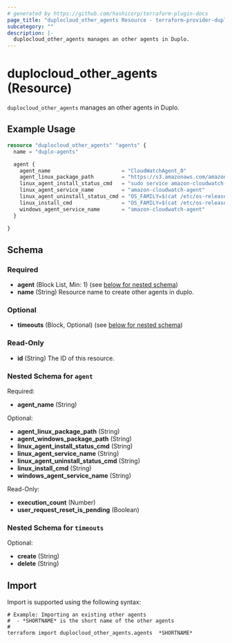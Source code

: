 ```yaml
---
# generated by https://github.com/hashicorp/terraform-plugin-docs
page_title: "duplocloud_other_agents Resource - terraform-provider-duplocloud"
subcategory: ""
description: |-
  duplocloud_other_agents manages an other agents in Duplo.
---
```


# duplocloud_other_agents (Resource)

`duplocloud_other_agents` manages an other agents in Duplo.

## Example Usage

```terraform
resource "duplocloud_other_agents" "agents" {
  name = "duplo-agents"

  agent {
    agent_name                       = "CloudWatchAgent_0"
    agent_linux_package_path         = "https://s3.amazonaws.com/amazoncloudwatch-agent/ubuntu/amd64/latest/amazon-cloudwatch-agent.deb"
    linux_agent_install_status_cmd   = "sudo service amazon-cloudwatch-agent status | grep -wc 'running'"
    linux_agent_service_name         = "amazon-cloudwatch-agent"
    linux_agent_uninstall_status_cmd = "OS_FAMILY=$(cat /etc/os-release | grep PRETTY_NAME); if [[ $OS_FAMILY == *'Ubuntu'* ]]; then sudo apt-get purge --yes --force-yes amazon-cloudwatch-agent; else sudo yum remove -y AwsAgent; fi"
    linux_install_cmd                = "OS_FAMILY=$(cat /etc/os-release | grep PRETTY_NAME); if [[ $OS_FAMILY == *'Ubuntu'* ]]; then wget https://s3.amazonaws.com/amazoncloudwatch-agent/ubuntu/amd64/latest/amazon-cloudwatch-agent.deb; sudo dpkg -i -E ./amazon-cloudwatch-agent.deb; sudo wget -O /opt/aws/amazon-cloudwatch-agent/etc/amazon-cloudwatch-agent.json https://cf-templates-3qf987fmmv5g-us-east-2.s3.us-east-2.amazonaws.com/amazon-cloudwatch-agent.json; sudo service amazon-cloudwatch-agent restart; else wget https://s3.amazonaws.com/amazoncloudwatch-agent/amazon_linux/amd64/latest/amazon-cloudwatch-agent.rpm; sudo rpm -U ./amazon-cloudwatch-agent.rpm; sudo wget -O /opt/aws/amazon-cloudwatch-agent/etc/amazon-cloudwatch-agent.json https://cf-templates-3qf987fmmv5g-us-east-2.s3.us-east-2.amazonaws.com/amazon-cloudwatch-agent.json && sudo service amazon-cloudwatch-agent restart; fi"
    windows_agent_service_name       = "amazon-cloudwatch-agent"
  }

}
```

<!-- schema generated by tfplugindocs -->
## Schema

### Required

- **agent** (Block List, Min: 1) (see [below for nested schema](#nestedblock--agent))
- **name** (String) Resource name to create other agents in duplo.

### Optional

- **timeouts** (Block, Optional) (see [below for nested schema](#nestedblock--timeouts))

### Read-Only

- **id** (String) The ID of this resource.

<a id="nestedblock--agent"></a>
### Nested Schema for `agent`

Required:

- **agent_name** (String)

Optional:

- **agent_linux_package_path** (String)
- **agent_windows_package_path** (String)
- **linux_agent_install_status_cmd** (String)
- **linux_agent_service_name** (String)
- **linux_agent_uninstall_status_cmd** (String)
- **linux_install_cmd** (String)
- **windows_agent_service_name** (String)

Read-Only:

- **execution_count** (Number)
- **user_request_reset_is_pending** (Boolean)


<a id="nestedblock--timeouts"></a>
### Nested Schema for `timeouts`

Optional:

- **create** (String)
- **delete** (String)

## Import

Import is supported using the following syntax:

```shell
# Example: Importing an existing other agents
#  - *SHORTNAME* is the short name of the other agents
#
terraform import duplocloud_other_agents.agents  *SHORTNAME*
```
